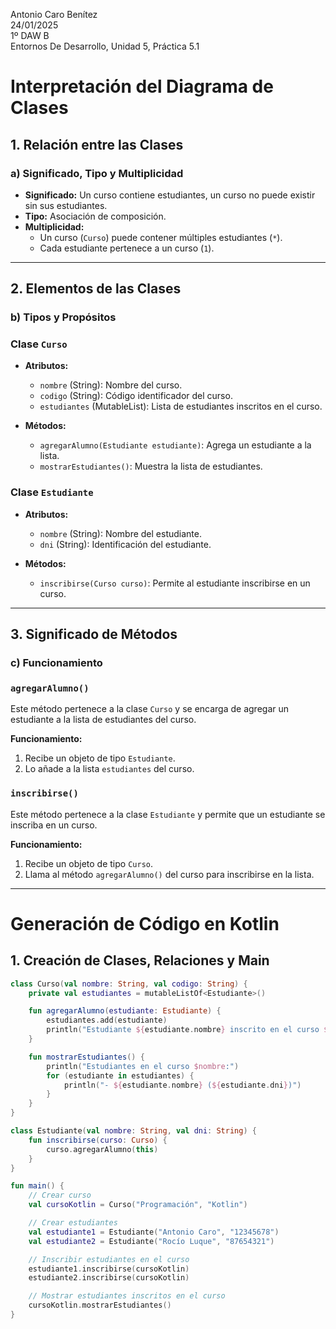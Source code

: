 Antonio Caro Benítez  
24/01/2025  
1º DAW B  
Entornos De Desarrollo, Unidad 5, Práctica 5.1

# Interpretación del Diagrama de Clases

## 1. Relación entre las Clases

### a) Significado, Tipo y Multiplicidad
- **Significado:** Un curso contiene estudiantes, un curso no puede existir sin sus estudiantes.
- **Tipo:** Asociación de composición.
- **Multiplicidad:**
  - Un curso (`Curso`) puede contener múltiples estudiantes (`*`).
  - Cada estudiante pertenece a un curso (`1`).

---

## 2. Elementos de las Clases  

### b) Tipos y Propósitos
### Clase `Curso`  
- **Atributos:**  
  - `nombre` (String): Nombre del curso.  
  - `codigo` (String): Código identificador del curso.  
  - `estudiantes` (MutableList): Lista de estudiantes inscritos en el curso.  

- **Métodos:**  
  - `agregarAlumno(Estudiante estudiante)`: Agrega un estudiante a la lista.  
  - `mostrarEstudiantes()`: Muestra la lista de estudiantes.  

### Clase `Estudiante`  
- **Atributos:**  
  - `nombre` (String): Nombre del estudiante.  
  - `dni` (String): Identificación del estudiante.  

- **Métodos:**  
  - `inscribirse(Curso curso)`: Permite al estudiante inscribirse en un curso.  

---

## 3. Significado de Métodos  

### c) Funcionamiento
### `agregarAlumno()`  
Este método pertenece a la clase `Curso` y se encarga de agregar un estudiante a la lista de estudiantes del curso.  

**Funcionamiento:**  
1. Recibe un objeto de tipo `Estudiante`.  
2. Lo añade a la lista `estudiantes` del curso.  

### `inscribirse()`  
Este método pertenece a la clase `Estudiante` y permite que un estudiante se inscriba en un curso.  

**Funcionamiento:**  
1. Recibe un objeto de tipo `Curso`.  
2. Llama al método `agregarAlumno()` del curso para inscribirse en la lista.  

---

# Generación de Código en Kotlin  

## 1. Creación de Clases, Relaciones y Main  

```kotlin
class Curso(val nombre: String, val codigo: String) {
    private val estudiantes = mutableListOf<Estudiante>()

    fun agregarAlumno(estudiante: Estudiante) {
        estudiantes.add(estudiante)
        println("Estudiante ${estudiante.nombre} inscrito en el curso $nombre")
    }

    fun mostrarEstudiantes() {
        println("Estudiantes en el curso $nombre:")
        for (estudiante in estudiantes) {
            println("- ${estudiante.nombre} (${estudiante.dni})")
        }
    }
}

class Estudiante(val nombre: String, val dni: String) {
    fun inscribirse(curso: Curso) {
        curso.agregarAlumno(this)
    }
}

fun main() {
    // Crear curso
    val cursoKotlin = Curso("Programación", "Kotlin")

    // Crear estudiantes
    val estudiante1 = Estudiante("Antonio Caro", "12345678")
    val estudiante2 = Estudiante("Rocío Luque", "87654321")

    // Inscribir estudiantes en el curso
    estudiante1.inscribirse(cursoKotlin)
    estudiante2.inscribirse(cursoKotlin)

    // Mostrar estudiantes inscritos en el curso
    cursoKotlin.mostrarEstudiantes()
}
